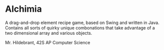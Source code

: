 # Alchimia
A drag-and-drop element recipe game, based on Swing and written in Java. Contains all sorts of quirky unique combonations that take advantage of a two dimensional array and various objects. 

Mr. Hildebrant, 42S AP Computer Science

